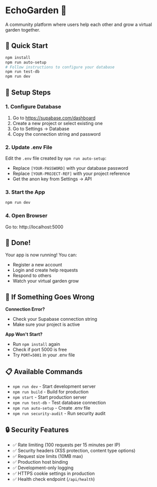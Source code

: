 # EchoGarden 🌱

A community platform where users help each other and grow a virtual garden together.

## 🚀 Quick Start

```bash
npm install
npm run auto-setup
# Follow instructions to configure your database
npm run test-db
npm run dev
```

## 📝 Setup Steps

### 1. Configure Database
1. Go to https://supabase.com/dashboard
2. Create a new project or select existing one
3. Go to Settings → Database
4. Copy the connection string and password

### 2. Update .env File
Edit the `.env` file created by `npm run auto-setup`:
- Replace `[YOUR-PASSWORD]` with your database password
- Replace `[YOUR-PROJECT-REF]` with your project reference
- Get the anon key from Settings → API

### 3. Start the App
```bash
npm run dev
```

### 4. Open Browser
Go to: http://localhost:5000

## 🎉 Done!

Your app is now running! You can:
- Register a new account
- Login and create help requests
- Respond to others
- Watch your virtual garden grow

## 🔧 If Something Goes Wrong

**Connection Error?**
- Check your Supabase connection string
- Make sure your project is active

**App Won't Start?**
- Run `npm install` again
- Check if port 5000 is free
- Try `PORT=5001` in your .env file

## 📋 Available Commands

- `npm run dev` - Start development server
- `npm run build` - Build for production
- `npm start` - Start production server
- `npm run test-db` - Test database connection
- `npm run auto-setup` - Create .env file
- `npm run security-audit` - Run security audit

## 🔒 Security Features

- ✅ Rate limiting (100 requests per 15 minutes per IP)
- ✅ Security headers (XSS protection, content type options)
- ✅ Request size limits (10MB max)
- ✅ Production host binding
- ✅ Development-only logging
- ✅ HTTPS cookie settings in production
- ✅ Health check endpoint (`/api/health`)
